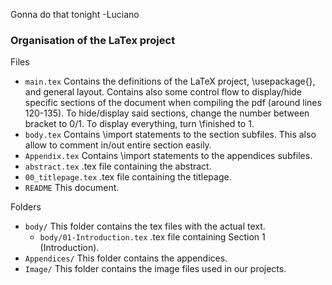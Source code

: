 
Gonna do that tonight
-Luciano



### Organisation of the LaTex project
Files
- `main.tex` 
    Contains the definitions of the LaTeX project, \usepackage{}, and general layout.
    Contains also some control flow to display/hide specific sections of the document when compiling the pdf (around lines 120-135). To hide/display said sections, change the number between bracket to 0/1. To display everything, turn \finished to 1.
- `body.tex`
    Contains \import statements to the section subfiles. 
    This also allow to comment in/out entire section easily.
- `Appendix.tex`
    Contains \import statements to the appendices subfiles. 
- `abstract.tex`
        .tex file containing the abstract.
- `00_titlepage.tex`
        .tex file containing the titlepage.
- `README`
    This document.

Folders
- `body/`
This folder contains the tex files with the actual text. 
  - `body/01-Introduction.tex`
        .tex file containing Section 1 (Introduction).
- `Appendices/`
    This folder contains the appendices. 
- `Image/`
    This folder contains the image files used in our projects.


